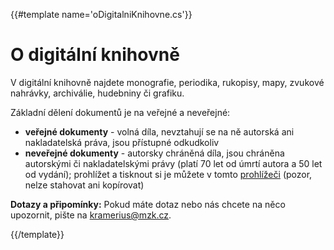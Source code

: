 {{#template name='oDigitalniKnihovne.cs'}}
# O digitální knihovně

V digitální knihovně najdete monografie, periodika, rukopisy, mapy, zvukové nahrávky, archiválie, hudebniny či grafiku.

Základní dělení dokumentů je na veřejné a neveřejné:

* __veřejné dokumenty__ - volná díla, nevztahují se na ně autorská ani nakladatelská práva, jsou přístupné odkudkoliv
* __neveřejné dokumenty__ - autorsky chráněná díla, jsou chráněna autorskými či nakladatelskými právy (platí 70 let od úmrtí autora a 50 let od vydání); prohlížet a tisknout si je můžete v tomto [prohlížeči]() (pozor, nelze stahovat ani kopírovat)

__Dotazy a připomínky:__ Pokud máte dotaz nebo nás chcete na něco upozornit, pište na kramerius@mzk.cz.

{{/template}}